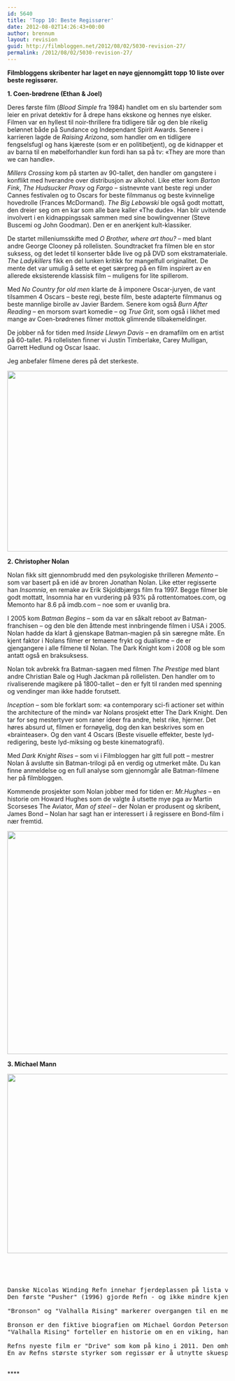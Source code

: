 ```yaml
---
id: 5640
title: 'Topp 10: Beste Regissører'
date: 2012-08-02T14:26:43+00:00
author: brennum
layout: revision
guid: http://filmbloggen.net/2012/08/02/5030-revision-27/
permalink: /2012/08/02/5030-revision-27/
---
```

**Filmbloggens skribenter har laget en nøye gjennomgått topp 10 liste over beste regissører.**

**1. Coen-brødrene (Ethan & Joel)**

Deres første film (_Blood Simple_ fra 1984) handlet om en slu bartender som leier en privat detektiv for å drepe hans ekskone og hennes nye elsker. Filmen var en hyllest til noir-thrillere fra tidligere tiår og den ble rikelig belønnet både på Sundance og Independant Spirit Awards. Senere i karrieren lagde de _Raising Arizona_, som handler om en tidligere fengselsfugl og hans kjæreste (som er en politibetjent), og de kidnapper et av barna til en møbelforhandler kun fordi han sa på tv: &laquo;They are more than we can handle&raquo;.

_Millers Crossing_ kom på starten av 90-tallet, den handler om gangstere i konflikt med hverandre over distribusjon av alkohol. Like etter kom _Barton Fink_, _The Hudsucker Proxy_ og _Fargo_ &#8211; sistnevnte vant beste regi under Cannes festivalen og to Oscars for beste filmmanus og beste kvinnelige hovedrolle (Frances McDormand). _The Big Lebowski_ ble også godt mottatt, den dreier seg om en kar som alle bare kaller &laquo;The dude&raquo;. Han blir uvitende involvert i en kidnappingssak sammen med sine bowlingvenner (Steve Buscemi og John Goodman). Den er en anerkjent kult-klassiker.

De startet milleniumsskifte med _O Brother, where art thou?_ &#8211; med blant andre George Clooney på rollelisten. Soundtracket fra filmen ble en stor suksess, og det ledet til konserter både live og på DVD som ekstramateriale. _The Ladykillers_ fikk en del lunken kritikk for mangelfull originalitet. De mente det var umulig å sette et eget særpreg på en film inspirert av en allerede eksisterende klassisk film &#8211; muligens for lite spillerom.

Med _No Country for old men_ klarte de å imponere Oscar-juryen, de vant tilsammen 4 Oscars &#8211; beste regi, beste film, beste adapterte filmmanus og beste mannlige birolle av Javier Bardem. Senere kom også _Burn After Reading_ &#8211; en morsom svart komedie &#8211; og _True Grit_, som også i likhet med mange av Coen-brødrenes filmer mottok glimrende tilbakemeldinger.

De jobber nå for tiden med _Inside Llewyn Davis_ &#8211; en dramafilm om en artist på 60-tallet. På rollelisten finner vi Justin Timberlake, Carey Mulligan, Garrett Hedlund og Oscar Isaac.

Jeg anbefaler filmene deres på det sterkeste.

<a href="http://filmbloggen.net/?attachment_id=5091" rel="attachment wp-att-5091"><img class="alignnone size-large wp-image-5091" src="http://filmbloggen.net/wp-content/uploads//2012/07/Coen-Brothers-Oscar-Pictures-620x413.jpg" alt="" width="620" height="413" /></a>

**2. Christopher Nolan**

Nolan fikk sitt gjennombrudd med den psykologiske thrilleren _Memento_ &#8211; som var basert på en idé av broren Jonathan Nolan. Like etter regisserte han _Insomnia_, en remake av Erik Skjoldbjærgs film fra 1997. Begge filmer ble godt mottatt, Insomnia har en vurdering på 93% på rottentomatoes.com, og Memonto har 8.6 på imdb.com &#8211; noe som er uvanlig bra.

I 2005 kom _Batman Begins_ &#8211; som da var en såkalt reboot av Batman-franchisen &#8211; og den ble den åttende mest innbringende filmen i USA i 2005. Nolan hadde da klart å gjenskape Batman-magien på sin særegne måte. En kjent faktor i Nolans filmer er temaene frykt og dualisme &#8211; de er gjengangere i alle filmene til Nolan. The Dark Knight kom i 2008 og ble som antatt også en braksuksess.

Nolan tok avbrekk fra Batman-sagaen med filmen _The Prestige_ med blant andre Christian Bale og Hugh Jackman på rollelisten. Den handler om to rivaliserende magikere på 1800-tallet &#8211; den er fylt til randen med spenning og vendinger man ikke hadde forutsett.

_Inception_ &#8211; som ble forklart som: &laquo;a contemporary sci-fi actioner set within the architecture of the mind&raquo; var Nolans prosjekt etter The Dark Knight. Den tar for seg mestertyver som raner ideer fra andre, helst rike, hjerner. Det høres absurd ut, filmen er fornøyelig, dog den kan beskrives som en &laquo;brainteaser&raquo;. Og den vant 4 Oscars (Beste visuelle effekter, beste lyd-redigering, beste lyd-miksing og beste kinematografi).

Med _Dark Knight Rises_ &#8211; som vi i Filmbloggen har gitt full pott &#8211; mestrer Nolan å avslutte sin Batman-trilogi på en verdig og utmerket måte. Du kan finne anmeldelse og en full analyse som gjennomgår alle Batman-filmene her på filmbloggen.

Kommende prosjekter som Nolan jobber med for tiden er: _Mr.Hughes_ &#8211; en historie om Howard Hughes som de valgte å utsette mye pga av Martin Scorseses The Aviator, _Man of steel_ &#8211; der Nolan er produsent og skribent, James Bond &#8211; Nolan har sagt han er interessert i å regissere en Bond-film i nær fremtid.

<a href="http://filmbloggen.net/?attachment_id=5092" rel="attachment wp-att-5092"><img class="alignnone size-large wp-image-5092" src="http://filmbloggen.net/wp-content/uploads//2012/07/Christopher-Nolan-Wallpapers-5-620x510.jpg" alt="" width="620" height="510" /></a>

**3. Michael Mann**

<a href="http://filmbloggen.net/?attachment_id=5093" rel="attachment wp-att-5093"><img class="alignnone size-large wp-image-5093" src="http://filmbloggen.net/wp-content/uploads//2012/07/collateral-2004-tou-02-g-620x410.jpg" alt="" width="620" height="410" /></a>

&nbsp;

<a href="http://filmbloggen.net/?attachment_id=5093" rel="attachment wp-att-5093"><br /> </a>

<pre>Danske Nicolas Winding Refn innehar fjerdeplassen på lista vår. Han spiser kirsebær med de store takket være et lite sortement av knallgode filmer som "Pusher"-serien, "Valhalla Rising", "Bronson" og fjorårets "Drive". Filmene hans inneholder som regel knallhard action og hovedkarakterer med en mildt sagt sammensatt bakgrunn.
Den første "Pusher" (1996) gjorde Refn - og ikke mindre kjente Mads Mikkelsen, til stjerner på den danske filmhimmelen, da den kom ut og fortalte den mørke historien om narkolangeren Frank. Filmserien bytter rollefigurer mellom hver film, så det er først og fremst København som er hovedrollen her. De tragiske karakterene lever sine liv i voldsorgier og narkorus i byens ulike områder og bakgater, og får Varg Veum-serien til å minne om en NRK Super-produksjon.

"Bronson" og "Valhalla Rising" markerer overgangen til en mer abstrakt retning i Refns regi. Han beveger seg dypere inn i karakterene ved hjelp av ukonvensjonelle metoder og ser ut til å ha hentet inspirasjon fra "A Clockwork Orange" (1971) og "The Rocky Horror Picture Show" (1975). Sistnevnte fordi Bronson vanskelig kan sammenlignes med noe som helst, minst av alt én enkelt film.

Bronson er den fiktive biografien om Michael Gordon Peterson, en av Storbritannias voldeligste og farlige kriminelle som har tilbragt store deler av livet sitt på isolat i fengsel. Filmen bryter "den fjerde veggen" ved at Peterson, (omdøpt Charles Bronson av slosspromotøren sin) henvender seg til kameraet som om han sto på en scene foran et publikum, og han forteller sin historie. I tillegg til å være en fantastisk film gjorde "Bronson" at folk fikk opp øynene for Tom Hardy. Han spiller en av tiårets beste roller og gjør det på en varm, morsom og brutal måte.
"Valhalla Rising" forteller en historie om en en viking, hans følgesvenn og en gjeng kristne i korstog på vei til Jerusalem. Filmen minner mer om en heroinrus fra helvete, og det hintes til at besetningen faktisk tar en tur innom helvete på veien. Filmen floppet på kino, men kritikerne hyllet den og Mads Mikkelsen for en filmopplevelse utenom det vanlige.

Refns nyeste film er "Drive" som kom på kino i 2011. Den omhandler den navnløse stuntmannen i Hollywood som også jobber som fluktbilsjåfør for de som skulle trenge slike tjenester. Ultravoldelig og lavmælt fungerer godt sammen, og dialogen som fremføres er kul og velskrevet. Ryan Gosling skinner sammen med Bryan Cranston og Albert Brooks og er en av fjorårets beste filmer.
En av Refns største styrker som regissør er å utnytte skuespillernes styrker til det ytterste, og har opprettet et imponerende galleri av hovedkarakterer ut gjennom karrieren sin.</pre>

<a href="http://filmbloggen.net/?attachment_id=5093" rel="attachment wp-att-5093"><br /> </a>****